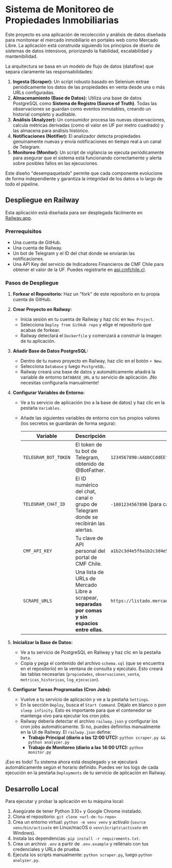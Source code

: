 # Sistema de Monitoreo de Propiedades Inmobiliarias

Este proyecto es una aplicación de recolección y análisis de datos diseñada para monitorear el mercado inmobiliario en portales web como Mercado Libre. La aplicación está construida siguiendo los principios de diseño de sistemas de datos intensivos, priorizando la fiabilidad, escalabilidad y mantenibilidad.

La arquitectura se basa en un modelo de flujo de datos (dataflow) que separa claramente las responsabilidades:

1.  **Ingesta (Scraper):** Un script robusto basado en Selenium extrae periódicamente los datos de las propiedades en venta desde una o más URLs configuradas.
2.  **Almacenamiento (Base de Datos):** Utiliza una base de datos PostgreSQL como **Sistema de Registro (Source of Truth)**. Todas las observaciones se guardan como eventos inmutables, creando un historial completo y auditable.
3.  **Análisis (Analyzer):** Un consumidor procesa las nuevas observaciones, calcula métricas derivadas (como el valor en UF por metro cuadrado) y las almacena para análisis histórico.
4.  **Notificaciones (Notifier):** El analizador detecta propiedades genuinamente nuevas y envía notificaciones en tiempo real a un canal de Telegram.
5.  **Monitoreo (Monitor):** Un script de vigilancia se ejecuta periódicamente para asegurar que el sistema está funcionando correctamente y alerta sobre posibles fallos en las ejecuciones.

Este diseño "desempaquetado" permite que cada componente evolucione de forma independiente y garantiza la integridad de los datos a lo largo de todo el pipeline.

## Despliegue en Railway

Esta aplicación está diseñada para ser desplegada fácilmente en [Railway.app](https://railway.app/).

### Prerrequisitos

*   Una cuenta de GitHub.
*   Una cuenta de Railway.
*   Un bot de Telegram y el ID del chat donde se enviarán las notificaciones.
*   Una API Key del servicio de Indicadores Financieros de CMF Chile para obtener el valor de la UF. Puedes registrarte en [api.cmfchile.cl](https://api.cmfchile.cl/).

### Pasos de Despliegue

1.  **Forkear el Repositorio:** Haz un "fork" de este repositorio en tu propia cuenta de GitHub.

2.  **Crear Proyecto en Railway:**
    *   Inicia sesión en tu cuenta de Railway y haz clic en `New Project`.
    *   Selecciona `Deploy from GitHub repo` y elige el repositorio que acabas de forkear.
    *   Railway detectará el `Dockerfile` y comenzará a construir la imagen de tu aplicación.

3.  **Añadir Base de Datos PostgreSQL:**
    *   Dentro de tu nuevo proyecto en Railway, haz clic en el botón `+ New`.
    *   Selecciona `Database` y luego `PostgreSQL`.
    *   Railway creará una base de datos y automáticamente añadirá la variable de entorno `DATABASE_URL` a tu servicio de aplicación. ¡No necesitas configurarla manualmente!

4.  **Configurar Variables de Entorno:**
    *   Ve a tu servicio de aplicación (no a la base de datos) y haz clic en la pestaña `Variables`.
    *   Añade las siguientes variables de entorno con tus propios valores (los secretos se guardarán de forma segura):

        | Variable             | Descripción                                                                                              | Ejemplo                                                                                                                                                                                                                                                                                                           |
        | -------------------- | -------------------------------------------------------------------------------------------------------- | ----------------------------------------------------------------------------------------------------------------------------------------------------------------------------------------------------------------------------------------------------------------------------------------------------------------- |
        | `TELEGRAM_BOT_TOKEN` | El token de tu bot de Telegram, obtenido de @BotFather.                                                  | `1234567890:AAbbCCddEEffGGhhIIjjKKllMMnnOOpp`                                                                                                                                                                                                                                                                      |
        | `TELEGRAM_CHAT_ID`   | El ID numérico del chat, canal o grupo de Telegram donde se recibirán las alertas.                        | `-1001234567890` (para canales/supergrupos) o `987654321` (para chats privados).                                                                                                                                                                                                                                    |
        | `CMF_API_KEY`        | Tu clave de API personal del portal de CMF Chile.                                                        | `a1b2c3d4e5f6a1b2c3d4e5f6a1b2c3d4`                                                                                                                                                                                                                                                                                 |
        | `SCRAPE_URLS`        | Una lista de URLs de Mercado Libre a scrapear, **separadas por comas y sin espacios entre ellas**.         | `https://listado.mercadolibre.cl/inmuebles/departamentos/venta/_DisplayType_M,https://listado.mercadolibre.cl/inmuebles/casas/arriendo/_DisplayType_M`                                                                                                                                                                     |

5.  **Inicializar la Base de Datos:**
    *   Ve a tu servicio de PostgreSQL en Railway y haz clic en la pestaña `Data`.
    *   Copia y pega el contenido del archivo `schema.sql` (que se encuentra en el repositorio) en la ventana de consulta y ejecútalo. Esto creará las tablas necesarias (`propiedades`, `observaciones_venta`, `metricas_historicas`, `log_ejecucion`).

6.  **Configurar Tareas Programadas (Cron Jobs):**
    *   Vuelve a tu servicio de aplicación y ve a la pestaña `Settings`.
    *   En la sección `Deploy`, busca el `Start Command`. Déjalo en blanco o pon `sleep infinity`. Esto es importante para que el contenedor se mantenga vivo para ejecutar los cron jobs.
    *   Railway debería detectar el archivo `railway.json` y configurar los cron jobs automáticamente. Si no, puedes definirlos manualmente en la UI de Railway. El `railway.json` define:
        *   **Trabajo Principal (diario a las 12:00 UTC):** `python scraper.py && python analyzer.py`
        *   **Trabajo de Monitoreo (diario a las 14:00 UTC):** `python monitor.py`

¡Eso es todo! Tu sistema ahora está desplegado y se ejecutará automáticamente según el horario definido. Puedes ver los logs de cada ejecución en la pestaña `Deployments` de tu servicio de aplicación en Railway.

## Desarrollo Local

Para ejecutar y probar la aplicación en tu máquina local:

1.  Asegúrate de tener Python 3.10+ y Google Chrome instalado.
2.  Clona el repositorio: `git clone <url-de-tu-repo>`
3.  Crea un entorno virtual: `python -m venv venv` y actívalo (`source venv/bin/activate` en Linux/macOS o `venv\Scripts\activate` en Windows).
4.  Instala las dependencias: `pip install -r requirements.txt`.
5.  Crea un archivo `.env` a partir de `.env.example` y rellénalo con tus credenciales y URLs de prueba.
6.  Ejecuta los scripts manualmente: `python scraper.py`, luego `python analyzer.py`.